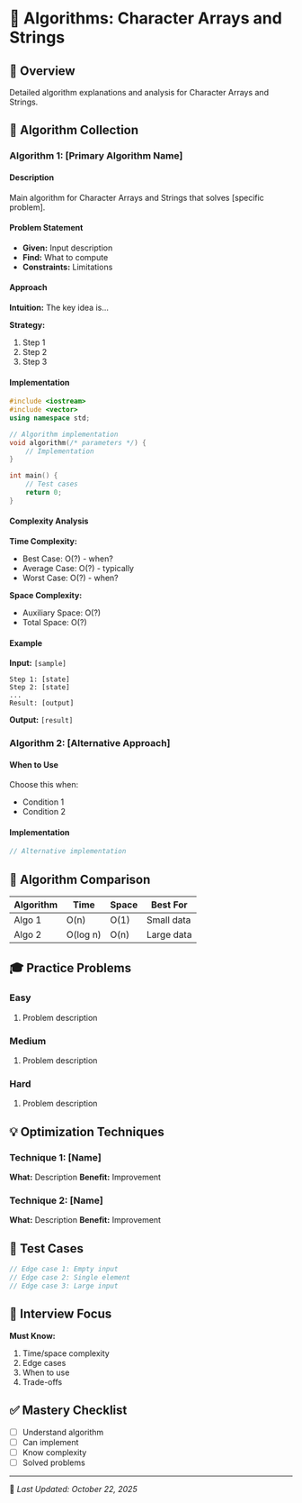 # 🧮 Algorithms: Character Arrays and Strings

## 📖 Overview

Detailed algorithm explanations and analysis for Character Arrays and Strings.

## 🎯 Algorithm Collection

### Algorithm 1: [Primary Algorithm Name]

#### Description
Main algorithm for Character Arrays and Strings that solves [specific problem].

#### Problem Statement
- **Given:** Input description
- **Find:** What to compute
- **Constraints:** Limitations

#### Approach

**Intuition:** The key idea is...

**Strategy:**
1. Step 1
2. Step 2
3. Step 3

#### Implementation

```cpp
#include <iostream>
#include <vector>
using namespace std;

// Algorithm implementation
void algorithm(/* parameters */) {
    // Implementation
}

int main() {
    // Test cases
    return 0;
}
```

#### Complexity Analysis

**Time Complexity:**
- Best Case: O(?) - when?
- Average Case: O(?) - typically
- Worst Case: O(?) - when?

**Space Complexity:**
- Auxiliary Space: O(?)
- Total Space: O(?)

#### Example

**Input:** `[sample]`

```
Step 1: [state]
Step 2: [state]
...
Result: [output]
```

**Output:** `[result]`

### Algorithm 2: [Alternative Approach]

#### When to Use
Choose this when:
- Condition 1
- Condition 2

#### Implementation

```cpp
// Alternative implementation
```

## 🔄 Algorithm Comparison

| Algorithm | Time | Space | Best For |
|-----------|------|-------|----------|
| Algo 1 | O(n) | O(1) | Small data |
| Algo 2 | O(log n) | O(n) | Large data |

## 🎓 Practice Problems

### Easy
1. Problem description

### Medium
1. Problem description

### Hard
1. Problem description

## 💡 Optimization Techniques

### Technique 1: [Name]
**What:** Description
**Benefit:** Improvement

### Technique 2: [Name]
**What:** Description
**Benefit:** Improvement

## 🧪 Test Cases

```cpp
// Edge case 1: Empty input
// Edge case 2: Single element
// Edge case 3: Large input
```

## 🎯 Interview Focus

**Must Know:**
1. Time/space complexity
2. Edge cases
3. When to use
4. Trade-offs

## ✅ Mastery Checklist

- [ ] Understand algorithm
- [ ] Can implement
- [ ] Know complexity
- [ ] Solved problems

---
📅 *Last Updated: October 22, 2025*
